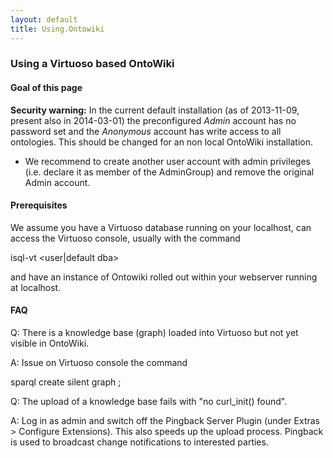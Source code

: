 ```yaml
---
layout: default
title: Using.Ontowiki
---
```


### Using a Virtuoso based OntoWiki

#### Goal of this page

**Security warning:** In the current default installation (as of 2013-11-09, present also in 2014-03-01) the preconfigured *Admin* account has no password set and the *Anonymous* account has write access to all ontologies. This should be changed for an non local OntoWiki installation.

-   We recommend to create another user account with admin privileges (i.e. declare it as member of the AdminGroup) and remove the original Admin account.

#### Prerequisites

We assume you have a Virtuoso database running on your localhost, can access the Virtuoso console, usually with the command

  
isql-vt <port> <user|default dba> <password>

and have an instance of Ontowiki rolled out within your webserver running at localhost.

#### FAQ

Q: There is a knowledge base (graph) <URI> loaded into Virtuoso but not yet visible in OntoWiki.

A: Issue on Virtuoso console the command

  
sparql create silent graph <URI> ;

Q: The upload of a knowledge base fails with "no curl\_init() found".

A: Log in as admin and switch off the Pingback Server Plugin (under Extras \> Configure Extensions). This also speeds up the upload process. Pingback is used to broadcast change notifications to interested parties.
